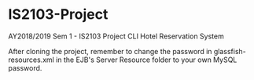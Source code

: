 # IS2103-Project
AY2018/2019 Sem 1 - IS2103 Project CLI Hotel Reservation System

After cloning the project, remember to change the password in glassfish-resources.xml in the EJB's Server Resource folder to your own MySQL password.
